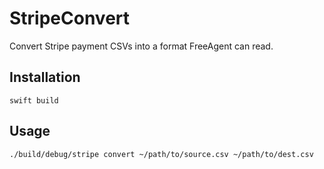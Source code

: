 # StripeConvert

Convert Stripe payment CSVs into a format FreeAgent can read.

## Installation

`swift build`

## Usage

`./build/debug/stripe convert ~/path/to/source.csv ~/path/to/dest.csv`
